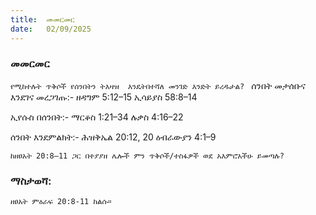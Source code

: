 ```yaml
---
title:  መመርመር
date:   02/09/2025
---
```


### መመርመር

`የሚከተሉት ጥቅሶች የሰንበትን ትእዛዝ  እንዴትበተሻለ መንገድ እንድት ይረዱታል?
`
ሰንበት መታሰቡና እንደገና መረጋገጡ:-
ዘዳግም 5:12–15
ኢሳይያስ 58:8–14

ኢየሱስ በሰንበት:-
ማርቆስ 1:21–34
ሉቃስ 4:16–22

ሰንበት እንደምልክት:-
ሕዝቅኤል 20:12, 20
ዕብራውያን 4:1–9

`ከዘፀአት 20:8–11 ጋር በተያያዘ ሌሎች ምን ጥቅሶች/ተስፋዎች ወደ አእምሮአችሁ ይመጣሉ?
`
### ማስታወሻ:

`ዘፀአት ምዕራፍ 20:8-11 ከልሱ።`